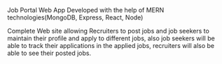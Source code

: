 Job Portal Web App
Developed with the help of MERN technologies(MongoDB, Express, React, Node)

Complete Web site allowing Recruiters to post jobs and job seekers to maintain their profile and apply to different jobs, also job seekers will be able to track their
applications in the applied jobs, recruiters will also be able to see their posted jobs.
